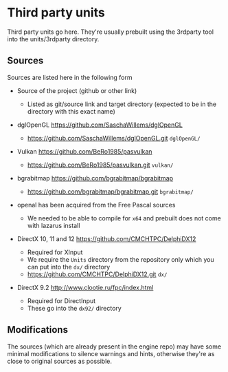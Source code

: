 # Third party units

Third party units go here. They're usually prebuilt using the 3rdparty tool into the units/3rdparty directory.

## Sources

Sources are listed here in the following form

- Source of the project (github or other link)
  - Listed as git/source link and target directory (expected to be in the directory with this exact name)

- dglOpenGL <https://github.com/SaschaWillems/dglOpenGL>
  - <https://github.com/SaschaWillems/dglOpenGL.git> `dglOpenGL/`
- Vulkan <https://github.com/BeRo1985/pasvulkan>
  - <https://github.com/BeRo1985/pasvulkan.git> `vulkan/`
- bgrabitmap <https://github.com/bgrabitmap/bgrabitmap>
  - <https://github.com/bgrabitmap/bgrabitmap.git> `bgrabitmap/`
- openal has been acquired from the Free Pascal sources
  - We needed to be able to compile for `x64` and prebuilt does not come with lazarus install
- DirectX 10, 11 and 12 <https://github.com/CMCHTPC/DelphiDX12>
  - Required for XInput
  - We require the `Units` directory from the repository only which you can put into the `dx/` directory
  - <https://github.com/CMCHTPC/DelphiDX12.git> `dx/`
- DirectX 9.2 <http://www.clootie.ru/fpc/index.html>
  - Required for DirectInput
  - These go into the `dx92/` directory

## Modifications

The sources (which are already present in the engine repo) may have some minimal modifications to silence warnings and hints, otherwise they're as close to original sources as possible.
